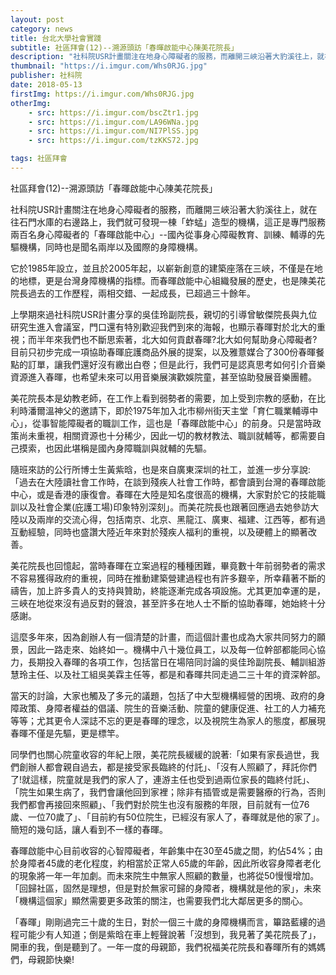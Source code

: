 ```yaml
---
layout: post
category: news
title: 台北大學社會實踐
subtitle: 社區拜會(12)--溯源頭訪「春暉啟能中心陳美花院長」
description: "社科院USR計畫關注在地身心障礙者的服務，而離開三峽沿著大豹溪往上，就在往石門水庫的右邊路上，我們就可發現一棟「蚱蜢」造型的機構..."
thumbnail: "https://i.imgur.com/Whs0RJG.jpg"
publisher: 社科院
date: 2018-05-13
firstImg: https://i.imgur.com/Whs0RJG.jpg
otherImg:
    - src: https://i.imgur.com/bscZtr1.jpg
    - src: https://i.imgur.com/LA96WNa.jpg
    - src: https://i.imgur.com/NI7PlSS.jpg
    - src: https://i.imgur.com/tzKKS72.jpg

tags: 社區拜會
---
```


社區拜會(12)--溯源頭訪「春暉啟能中心陳美花院長」

社科院USR計畫關注在地身心障礙者的服務，而離開三峽沿著大豹溪往上，就在往石門水庫的右邊路上，我們就可發現一棟「蚱蜢」造型的機構，這正是專門服務兩百名身心障礙者的「春暉啟能中心」--國內從事身心障礙教育、訓練、輔導的先驅機構，同時也是聞名兩岸以及國際的身障機構。

它於1985年設立，並且於2005年起，以嶄新創意的建築座落在三峽，不僅是在地的地標，更是台灣身障機構的指標。而春暉啟能中心組織發展的歷史，也是陳美花院長過去的工作歷程，兩相交錯、一起成長，已超過三十餘年。

上學期來過社科院USR計畫分享的吳佳玲副院長，親切的引導曾敏傑院長與九位研究生進入會議室，門口還有特別歡迎我們到來的海報，也顯示春暉對於北大的重視；而半年來我們也不斷思索著，北大如何貢獻春暉?北大如何幫助身心障礙者?目前只初步完成一項協助春暉庇護商品外展的提案，以及雅薏媒合了300份春暉餐點的訂單，讓我們還好沒有繳出白卷；但是此行，我們可是認真思考如何引介音樂資源進入春暉，也希望未來可以用音樂展演歡娛院童，甚至協助發展音樂團體。

美花院長本是幼教老師，在工作上看到弱勢者的需要，加上受到宗教的感動，在比利時潘爾溫神父的邀請下，即於1975年加入北市柳州街天主堂「育仁職業輔導中心」，從事智能障礙者的職訓工作，這也是「春暉啟能中心」的前身。只是當時政策尚未重視，相關資源也十分稀少，因此一切的教材教法、職訓就輔等，都需要自己摸索，也因此堪稱是國內身障職訓與就輔的先驅。

隨班來訪的公行所博士生黃紫晗，也是來自廣東深圳的社工，並進一步分享說: 「過去在大陸讀社會工作時，在談到殘疾人社會工作時，都會讀到台灣的春暉啟能中心，或是香港的康復會。春暉在大陸是知名度很高的機構，大家對於它的技能職訓以及社會企業(庇護工場)印象特別深刻」。而美花院長也跟著回應過去她參訪大陸以及兩岸的交流心得，包括南京、北京、黑龍江、廣東、福建、江西等，都有過互動經驗，同時也盛讚大陸近年來對於殘疾人福利的重視，以及硬體上的顯著改善。

美花院長也回憶起，當時春暉在立案過程的種種困難，畢竟數十年前弱勢者的需求不容易獲得政府的重視，同時在推動建築營建過程也有許多艱辛，所幸藉著不斷的禱告，加上許多貴人的支持與贊助，終能逐漸完成各項設施。尤其更加幸運的是，三峽在地從來沒有過反對的聲浪，甚至許多在地人士不斷的協助春暉，她始終十分感謝。

這麼多年來，因為創辦人有一個清楚的計畫，而這個計畫也成為大家共同努力的願景，因此一路走來、始終如一。機構中八十幾位員工，以及每一位幹部都能同心協力，長期投入春暉的各項工作，包括當日在場陪同討論的吳佳玲副院長、輔訓組游慧玲主任、以及社工組吳美霖主任等，都是和春暉共同走過二三十年的資深幹部。

當天的討論，大家也觸及了多元的議題，包括了中大型機構經營的困境、政府的身障政策、身障者權益的倡議、院生的音樂活動、院童的健康促進、社工的人力補充等等；尤其更令人深誌不忘的更是春暉的理念，以及視院生為家人的態度，都展現春暉不僅是先驅，更是標竿。

同學們也關心院童收容的年紀上限，美花院長緩緩的說著:「如果有家長過世，我們創辦人都會親自過去，都是接受家長臨終的付託」、「沒有人照顧了，拜託你們了!就這樣，院童就是我們的家人了，連游主任也受到過兩位家長的臨終付託」、「院生如果生病了，我們會讓他回到家裡；除非有插管或是需要醫療的行為，否則我們都會再接回來照顧」、「我們對於院生也沒有服務的年限，目前就有一位76歲、一位70歲了」、「目前約有50位院生，已經沒有家人了，春暉就是他的家了」。簡短的幾句話，讓人看到不一樣的春暉。

春暉啟能中心目前收容的心智障礙者，年齡集中在30至45歲之間，約佔54%；由於身障者45歲的老化程度，約相當於正常人65歲的年齡，因此所收容身障者老化的現象將一年一年加劇。而未來院生中無家人照顧的數量，也將從50慢慢增加。「回歸社區，固然是理想，但是對於無家可歸的身障者，機構就是他的家」，未來「機構這個家」顯然需要更多政策的關注，也需要我們北大鄰居更多的關心。

「春暉」剛剛過完三十歲的生日，對於一個三十歲的身障機構而言，篳路藍縷的過程可能少有人知道；倒是紫晗在車上輕聲說著「沒想到，我見著了美花院長了」，開車的我，倒是聽到了。一年一度的母親節，我們祝福美花院長和春暉所有的媽媽們，母親節快樂!